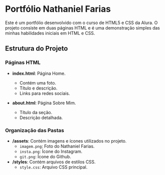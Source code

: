 # Portfólio Nathaniel Farias

Este é um portfólio desenvolvido com o curso de HTML5 e CSS da Alura. O projeto consiste em duas páginas HTML e é uma demonstração simples das minhas habilidades iniciais em HTML e CSS.

## Estrutura do Projeto

### Páginas HTML

- **index.html**: Página Home.
    - Contém uma foto.
    - Título e descrição.
    - Links para redes sociais.
 
- **about.html**: Página Sobre Mim.
    - Título da seção.
    - Descrição detalhada.

### Organização das Pastas

- **/assets**: Contém imagens e ícones utilizados no projeto.
    - `imagem.png`: Foto do Nathaniel Farias.
    - `insta.png`: Ícone do Instagram.
    - `git.png`: Ícone do Github.
- **/styles**: Contém arquivos de estilos CSS.
    - `style.css`: Arquivo CSS principal.


